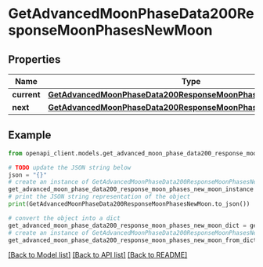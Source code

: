# GetAdvancedMoonPhaseData200ResponseMoonPhasesNewMoon


## Properties

Name | Type | Description | Notes
------------ | ------------- | ------------- | -------------
**current** | [**GetAdvancedMoonPhaseData200ResponseMoonPhasesNewMoonCurrent**](GetAdvancedMoonPhaseData200ResponseMoonPhasesNewMoonCurrent.md) |  | [optional] 
**next** | [**GetAdvancedMoonPhaseData200ResponseMoonPhasesNewMoonNext**](GetAdvancedMoonPhaseData200ResponseMoonPhasesNewMoonNext.md) |  | [optional] 

## Example

```python
from openapi_client.models.get_advanced_moon_phase_data200_response_moon_phases_new_moon import GetAdvancedMoonPhaseData200ResponseMoonPhasesNewMoon

# TODO update the JSON string below
json = "{}"
# create an instance of GetAdvancedMoonPhaseData200ResponseMoonPhasesNewMoon from a JSON string
get_advanced_moon_phase_data200_response_moon_phases_new_moon_instance = GetAdvancedMoonPhaseData200ResponseMoonPhasesNewMoon.from_json(json)
# print the JSON string representation of the object
print(GetAdvancedMoonPhaseData200ResponseMoonPhasesNewMoon.to_json())

# convert the object into a dict
get_advanced_moon_phase_data200_response_moon_phases_new_moon_dict = get_advanced_moon_phase_data200_response_moon_phases_new_moon_instance.to_dict()
# create an instance of GetAdvancedMoonPhaseData200ResponseMoonPhasesNewMoon from a dict
get_advanced_moon_phase_data200_response_moon_phases_new_moon_from_dict = GetAdvancedMoonPhaseData200ResponseMoonPhasesNewMoon.from_dict(get_advanced_moon_phase_data200_response_moon_phases_new_moon_dict)
```
[[Back to Model list]](../README.md#documentation-for-models) [[Back to API list]](../README.md#documentation-for-api-endpoints) [[Back to README]](../README.md)


